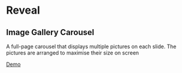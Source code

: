 # Reveal

## Image Gallery Carousel

A full-page carousel that displays multiple pictures on each slide.
The pictures are arranged to maximise their size on screen

[Demo](http://sprawledoctopus.com/reveal/demo.html)
